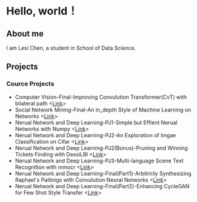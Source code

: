 # Hello, world！

## About me

I am Lesi Chen, a student in School of Data Science.

## Projects

### Cource Projects

* Computer Vision-Final-Improving Convulution Transformer(CvT) with bilateral path <[Link](https://github.com/TrueNobility303/bilateral-covolution-vision-transformer)>
* Social Network Mining-Final-An in_depth Style of Machine Learning on Networks <[Link](https://github.com/TrueNobility303/network-machine-learning)>
* Nerual Network and Deep Learning-PJ1-Simple but Effient Nerual Networks with Numpy <[Link](https://github.com/TrueNobility303/numpy-neural-networks)>
* Nerual Network and Deep Learning-PJ2-An Exploration of Imgae Classification on Cifar <[Link](https://github.com/TrueNobility303/image-classification-CIFAR10)>
* Nerual Network and Deep Learning-PJ2(Bonus)-Pruning and Winning Tickets Finding with DessiLBI <[Link](https://github.com/TrueNobility303/DessiLBI)>
* Nerual Network and Deep Learning-PJ3-Multi-language Scene Text Recognition with mmocr <[Link](https://github.com/TrueNobility303/scene-text-recognition)>
* Nerual Network and Deep Learning-Final(Part1)-Arbitririly Synthesizing Raphael's Paitinigs with Convulution Neural Networks <[Link](https://github.com/TrueNobility303/Raphael-style-transfer-CNN)>
* Nerual Network and Deep Learning-Final(Part2)-Enhancing CycleGAN for Few Shot Style Transfer <[Link](https://github.com/TrueNobility303/Raphael-style-transfer-CycleGAN)>

